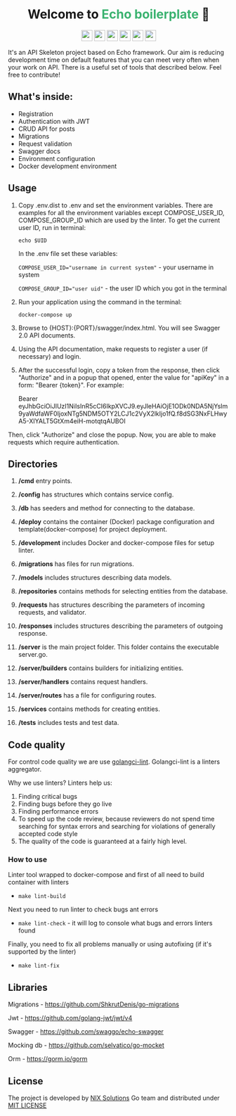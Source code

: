 <h1 align="center">Welcome to <span style="color:mediumseagreen">Echo boilerplate</span> 👋</h1>

<p align="center">
  <img src="https://img.shields.io/badge/golang-v1.21-lightblue" height="25"/>
  <img src="https://img.shields.io/badge/echo-v4.11-blue" height="25"/>
  <img src="https://img.shields.io/badge/gorm-v1.25-green" height="25"/>
  <img src="https://img.shields.io/badge/swagger-v1.16-orange" height="25"/>
  <img src="https://img.shields.io/badge/gin--jwt-v2.9-yellow" height="25"/>
  <img src="https://img.shields.io/badge/docker-support-darkgreeen" height="25"/>
</p>

It's an API Skeleton project based on Echo framework.
Our aim is reducing development time on default features that you can meet very often when your work on API.
There is a useful set of tools that described below. Feel free to contribute!

## What's inside:

- Registration
- Authentication with JWT
- CRUD API for posts
- Migrations
- Request validation
- Swagger docs
- Environment configuration
- Docker development environment

## Usage
1. Copy .env.dist to .env and set the environment variables. There are examples for all the environment variables except COMPOSE_USER_ID, COMPOSE_GROUP_ID which are used by the linter. To get the current user ID, run in terminal:
    
    `echo $UID`
    
    In the .env file set these variables:

    `COMPOSE_USER_ID="username in current system"` - your username in system

    `COMPOSE_GROUP_ID="user uid"` - the user ID which you got in the terminal

2. Run your application using the command in the terminal:

    `docker-compose up`
3. Browse to {HOST}:{PORT}/swagger/index.html. You will see Swagger 2.0 API documents.
4. Using the API documentation, make requests to register a user (if necessary) and login.
5. After the successful login, copy a token from the response, then click "Authorize" and in a popup that opened, enter the value for "apiKey" in a form:
"Bearer {token}". For example:


    Bearer eyJhbGciOiJIUzI1NiIsInR5cCI6IkpXVCJ9.eyJleHAiOjE1ODk0NDA5NjYsIm9yaWdfaWF0IjoxNTg5NDM5OTY2LCJ1c2VyX2lkIjo1fQ.f8dSG3NxFLHwyA5-XIYALT5GtXm4eiH-motqtqAUBOI 

   
Then, click "Authorize" and close the popup.
Now, you are able to make requests which require authentication.

## Directories
1. **/cmd** entry points.

2. **/config** has structures which contains service config.

3. **/db** has seeders and method for connecting to the database.

4. **/deploy** contains the container (Docker) package configuration and template(docker-compose) for project deployment.

5. **/development** includes Docker and docker-compose files for setup linter.

6. **/migrations** has files for run migrations.

7. **/models** includes structures describing data models.

8. **/repositories** contains methods for selecting entities from the database.

9. **/requests** has structures describing the parameters of incoming requests, and validator.

10. **/responses** includes structures describing the parameters of outgoing response.

11. **/server** is the main project folder. This folder contains the executable server.go.

12. **/server/builders** contains builders for initializing entities.

13. **/server/handlers** contains request handlers.

14. **/server/routes** has a file for configuring routes.

15. **/services** contains methods for creating entities.

16. **/tests**  includes tests and test data.

## Code quality
For control code quality we are use [golangci-lint](https://github.com/golangci/golangci-lint).
Golangci-lint is a linters aggregator.

Why we use linters? Linters help us:
1. Finding critical bugs
2. Finding bugs before they go live
3. Finding performance errors
4. To speed up the code review, because reviewers do not spend time searching for syntax errors and searching for
violations of generally accepted code style
5. The quality of the code is guaranteed at a fairly high level.

### How to use
Linter tool wrapped to docker-compose and first of all need to build container with linters

- `make lint-build`

Next you need to run linter to check bugs ant errors

- `make lint-check` - it will log to console what bugs and errors linters found

Finally, you need to fix all problems manually or using autofixing (if it's supported by the linter)

- `make lint-fix` 


## Libraries
Migrations - https://github.com/ShkrutDenis/go-migrations

Jwt - https://github.com/golang-jwt/jwt/v4

Swagger - https://github.com/swaggo/echo-swagger

Mocking db - https://github.com/selvatico/go-mocket

Orm - https://gorm.io/gorm

## License
The project is developed by [NIX Solutions](http://nixsolutions.com) Go team and distributed under [MIT LICENSE](https://github.com/nixsolutions/golang-echo-boilerplate/blob/master/LICENSE)